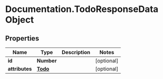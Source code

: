 # Documentation.TodoResponseDataObject

## Properties

Name | Type | Description | Notes
------------ | ------------- | ------------- | -------------
**id** | **Number** |  | [optional] 
**attributes** | [**Todo**](Todo.md) |  | [optional] 


